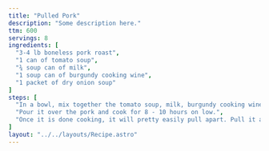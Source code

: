 ```yaml
---
title: "Pulled Pork"
description: "Some description here."
ttm: 600
servings: 8
ingredients: [
  "3-4 lb boneless pork roast",
  "1 can of tomato soup",
  "¾ soup can of milk",
  "1 soup can of burgundy cooking wine",
  "1 packet of dry onion soup"
]
steps: [
  "In a bowl, mix together the tomato soup, milk, burgundy cooking wine, and packet of dry onion soup mix.",
  "Pour it over the pork and cook for 8 - 10 hours on low.",
  "Once it is done cooking, it will pretty easily pull apart. Pull it apart, and put it back in the sauce for a little bit just to let the meat take on taste of the sauce."
]
layout: "../../layouts/Recipe.astro"
---
```

